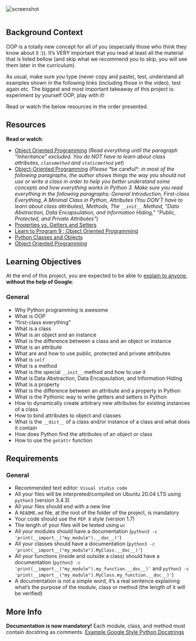 ![screenshot](https://zupimages.net/up/23/31/wji1.png)


<div class="panel panel-default" id="project-description">
  <div class="panel-body">
    <p><img src="https://s3.amazonaws.com/intranet-projects-files/holbertonschool-higher-level_programming+/247/oop-meme.jpg" alt="" loading='lazy' style="" /></p>

<h2>Background Context</h2>

<p>OOP is a totally new concept for all of you (especially those who think they know about it :)). 
It&rsquo;s VERY important that you read at least all the material that is listed bellow (and skip what we recommend you to skip, you will see them later in the curriculum). </p>

<p>As usual, make sure you type (never copy and paste), test, understand all examples shown in the following links (including those in the video), test again etc. 
The biggest and most important takeaway of this project is: experiment by yourself OOP, play with it!</p>

<p>Read or watch the below resources in the order presented.</p>

<h2>Resources</h2>

<p><strong>Read or watch</strong>:</p>

<ul>
<li><a href="/rltoken/sZBLdcnVJQgiAP-_bmPIAg" title="Object Oriented Programming" target="_blank">Object Oriented Programming</a> (<em>Read everything until the paragraph &ldquo;Inheritance&rdquo; excluded. You do NOT have to learn about class attributes, <code>classmethod</code> and <code>staticmethod</code> yet</em>)</li>
<li><a href="/rltoken/Wwu2up4qE0PGWTTqG8fndg" title="Object-Oriented Programming" target="_blank">Object-Oriented Programming</a> (<em>Please *</em>be careful*<em>: in most of the following paragraphs, the author shows things the way you should not use or write a class in order to help you better understand some concepts and how everything works in Python 3. Make sure you read everything in the following paragraphs: General Introduction, First-class Everything, A Minimal Class in Python, Attributes (You DON&rsquo;T have to learn about class attributes), Methods, The <code>__init__</code> Method, &ldquo;Data Abstraction, Data Encapsulation, and Information Hiding,&rdquo; &ldquo;Public, Protected, and Private Attributes&rdquo;</em>)</li>
<li><a href="/rltoken/CsYqx_Wqh1kGnM2deOJWZA" title="Properties vs. Getters and Setters" target="_blank">Properties vs. Getters and Setters</a> </li>
<li><a href="/rltoken/sR9fH2X8pe1BD3c7jrGZhw" title="Learn to Program 9 : Object Oriented Programming" target="_blank">Learn to Program 9 : Object Oriented Programming</a> </li>
<li><a href="/rltoken/GFEPVeZ3H_LlsvrX0gAwjA" title="Python Classes and Objects" target="_blank">Python Classes and Objects</a> </li>
<li><a href="/rltoken/htPhXUf-dtJmQAvlgmU-VA" title="Object Oriented Programming" target="_blank">Object Oriented Programming</a> </li>
</ul>

<h2>Learning Objectives</h2>

<p>At the end of this project, you are expected to be able to <a href="/rltoken/1CDr7KA1y92Tsb3Zuo619g" title="explain to anyone" target="_blank">explain to anyone</a>, <strong>without the help of Google</strong>:</p>

<h3>General</h3>

<ul>
<li>Why Python programming is awesome </li>
<li>What is OOP</li>
<li>&ldquo;first-class everything&rdquo;</li>
<li>What is a class</li>
<li>What is an object and an instance</li>
<li>What is the difference between a class and an object or instance</li>
<li>What is an attribute</li>
<li>What are and how to use public, protected and private attributes</li>
<li>What is <code>self</code></li>
<li>What is a method</li>
<li>What is the special <code>__init__</code> method and how to use it</li>
<li>What is Data Abstraction, Data Encapsulation, and Information Hiding</li>
<li>What is a property</li>
<li>What is the difference between an attribute and a property in Python</li>
<li>What is the Pythonic way to write getters and setters in Python</li>
<li>How to dynamically create arbitrary new attributes for existing instances of a class</li>
<li>How to bind attributes to object and classes</li>
<li>What is the <code>__dict__</code> of a class and/or instance of a class and what does it contain</li>
<li>How does Python find the attributes of an object or class</li>
<li>How to use the <code>getattr</code> function</li>
</ul>

<h2>Requirements</h2>

<h3>General</h3>

<ul>
<li>Recommended text editor: <code>Visual studio code</code></li>
<li>All your files will be interpreted/compiled on Ubuntu 20.04 LTS using <code>python3</code> (version 3.4.3)</li>
<li>All your files should end with a new line</li>
<li>A <code>README.md</code> file, at the root of the folder of the project, is mandatory</li>
<li>Your code should use the <code>PEP 8</code> style (version 1.7)</li>
<li>The length of your files will be tested using <code>wc</code></li>
<li>All your modules should have a documentation (<code>python3 -c &#39;print(__import__(&quot;my_module&quot;).__doc__)&#39;</code>)</li>
<li>All your classes should have a documentation (<code>python3 -c &#39;print(__import__(&quot;my_module&quot;).MyClass.__doc__)&#39;</code>)</li>
<li>All your functions (inside and outside a class) should have a documentation (<code>python3 -c &#39;print(__import__(&quot;my_module&quot;).my_function.__doc__)&#39;</code> and <code>python3 -c &#39;print(__import__(&quot;my_module&quot;).MyClass.my_function.__doc__)&#39;</code>)</li>
<li>A documentation is not a simple word, it&rsquo;s a real sentence explaining what&rsquo;s the purpose of the module, class or method (the length of it will be verified)</li>
</ul>

<h2>More Info</h2>

<p><strong>Documentation is now mandatory!</strong> Each module, class, and method must contain docstring as comments. <a href="/rltoken/de7INklxygtK06pLA_SmSw" title="Example Google Style Python Docstrings" target="_blank">Example Google Style Python Docstrings</a></p>

  </div>
</div>